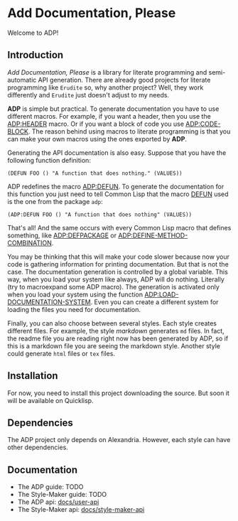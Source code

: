 # Add Documentation, Please

Welcome to ADP!

## Introduction

_Add Documentation, Please_ is a library for literate programming and semi-automatic API generation. There are already good projects for literate programming like `Erudite` so, why another project? Well, they work differently and `Erudite` just doesn't adjust to my needs.

**ADP** is simple but practical. To generate documentation you have to use different macros. For example, if you want a header, then you use the [ADP:HEADER](docs/user-api.md#macro-header) macro. Or if you want a block of code you use [ADP:CODE-BLOCK](docs/user-api.md#macro-code-block). The reason behind using macros to literate programming is that you can make your own macros using the ones exported by **ADP**.

Generating the API documentation is also easy. Suppose that you have the following function definition:

```
(DEFUN FOO () "A function that does nothing." (VALUES))
```

ADP redefines the macro [ADP:DEFUN](docs/user-api.md#macro-defun). To generate the documentation for this function you just need to tell Common Lisp that the macro [DEFUN](http://www.lispworks.com/reference/HyperSpec/Body/m_defun.htm) used is the one from the package `adp`:

```
(ADP:DEFUN FOO () "A function that does nothing" (VALUES))
```

That's all! And the same occurs with every Common Lisp macro that defines something, like [ADP:DEFPACKAGE](docs/user-api.md#macro-defpackage) or [ADP:DEFINE-METHOD-COMBINATION](docs/user-api.md#macro-define-method-combination).

You may be thinking that this will make your code slower because now your code is gathering information for printing documentation. But that is not the case. The documentation generation is controlled by a global variable. This way, when you load your system like always, ADP will do nothing. Literally (try to macroexpand some ADP macro). The generation is activated only when you load your system using the function [ADP:LOAD-DOCUMENTATION-SYSTEM](docs/user-api.md#function-load-documentation-system). Even you can create a different system for loading the files you need for documentation.

Finally, you can also choose between several styles. Each style creates different files. For example, the style _markdown_ generates `md` files. In fact, the readme file you are reading right now has been generated by ADP, so if this is a markdown file you are seeing the markdown style. Another style could generate `html` files or `tex` files.

## Installation

For now, you need to install this project downloading the source. But soon it will be available on Quicklisp.

## Dependencies

The ADP project only depends on Alexandria. However, each style can have other dependencies.

## Documentation

* The ADP guide: TODO
* The Style-Maker guide: TODO
* The ADP api: [docs/user-api](docs/user-api.md)
* The Style-Maker api: [docs/style-maker-api](docs/style-maker-api.md)

